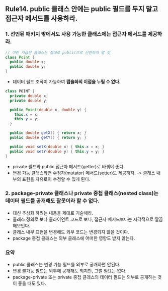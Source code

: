 ## Rule14. public 클래스 안에는 public 필드를 두지 말고 접근자 메서드를 사용하라.

### 1. 선언된 패키지 밖에서도 사용 가능한 클래스에는 접근자 메서드를 제공하라.

```JAVA
// 이런 저급한 클래스는 절대로 public으로 선언하지 말 것
class Point {
  public double x;
  public double y;
}
```

- 데이터 필드 조작이 가능하여 __캡슐화의 이점을 누릴 수 없다.__

```JAVA
class POINT {
  private double x;
  private double y;

  public Point(double x, double y) {
    this.x = x;
    this.y = y;
  }

  public double getX() { return x; }
  public double getY() { return y; }

  public void setX(double x) { this.x = x; }
  public void setY(double y) { this.y = y; }
}
```
- private 필드와 public 접근자 메서드(getter)로 바꿔야 좋다.
- 변경 가능 클래스라면 수정자(mutator) 메서드(setter)도 제공하자.
-> 클래스 내부의 표현을 자유로이 수정할 수 있게 된다.

### 2. package-private 클래스나 private 중첩 클래스(nested class)는 데이터 필드를 공개해도 잘못이라 할 수 없다.
- 대신 추상화 하려는 내용을 제대로 기술해라.
- 클래스 정의로 보나 클라이언트 코드로 보나, 접근자 메서드보다는 시각적으로 깔끔해보인다.
- 클래스 내부 표현을 변경해도 외부 코드는 변경되지 않을 것이다.
- package 중첩 클래스는 외부 클래스에 어떠한 영향도 받지 않는다.


### 요약
- public 클래스는 변경 가능 필드를 외부로 공개하면 안된다.
- 변경 불가능 필드는 외부에 공개해도 되지만, 그럴 필요는 없다.
- package-private 또는 private 중첩 클래스의 데이터 필드는 외부로 공개하는 것이 좋을 때도 있다.
